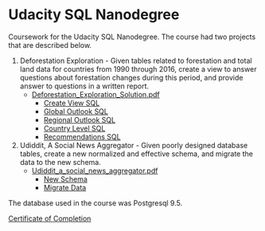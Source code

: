 # Udacity SQL Nanodegree
Coursework for the Udacity SQL Nanodegree.  The course had two projects that are described below.
1. Deforestation Exploration - Given tables related to forestation and total land data for countries from 1990 through 2016, create a view to answer questions about forestation changes during this period, and provide answer to questions in a written report.
   * [Deforestation_Exploration_Solution.pdf](https://github.com/brian-sigurdson/udacity-nano-sql/tree/main/0_intro_to_sql/project/Deforestation_Exploration_Solution.pdf)
     * [Create View SQL](https://github.com/brian-sigurdson/udacity-nano-sql/blob/main/0_intro_to_sql/project/create_forestation_view.sql)
     * [Global Outlook SQL](https://github.com/brian-sigurdson/udacity-nano-sql/blob/main/0_intro_to_sql/project/global_situation.sql)
     * [Regional Outlook SQL](https://github.com/brian-sigurdson/udacity-nano-sql/blob/main/0_intro_to_sql/project/regional_outlook.sql)
     * [Country Level SQL](https://github.com/brian-sigurdson/udacity-nano-sql/blob/main/0_intro_to_sql/project/country_level_detail.sql)
     * [Recommendations SQL](https://github.com/brian-sigurdson/udacity-nano-sql/blob/main/0_intro_to_sql/project/recommendations.sql)
2. Udiddit, A Social News Aggregator - Given poorly designed database tables, create a new normalized and effective schema, and migrate the data to the new schema.
   * [Udiddit_a_social_news_aggregator.pdf](https://github.com/brian-sigurdson/udacity-nano-sql/tree/main/1_mgmt_rdbms_nosql/project/Udiddit_a_social_news_aggregator.pdf)
     * [New Schema](https://github.com/brian-sigurdson/udacity-nano-sql/blob/main/1_mgmt_rdbms_nosql/project/udiddit_ddl.sql)
     * [Migrate Data](https://github.com/brian-sigurdson/udacity-nano-sql/blob/main/1_mgmt_rdbms_nosql/project/udiddit_migration.sql)

The database used in the course was Postgresql 9.5.

[Certificate of Completion](https://confirm.udacity.com/KDDEUMDS)
